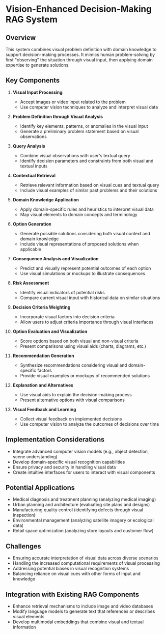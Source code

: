# Vision-Enhanced Decision-Making RAG System

## Overview
This system combines visual problem definition with domain knowledge to support decision-making processes. It mimics human problem-solving by first "observing" the situation through visual input, then applying domain expertise to generate solutions.

## Key Components

1. **Visual Input Processing**
   - Accept images or video input related to the problem
   - Use computer vision techniques to analyze and interpret visual data

2. **Problem Definition through Visual Analysis**
   - Identify key elements, patterns, or anomalies in the visual input
   - Generate a preliminary problem statement based on visual observations

3. **Query Analysis**
   - Combine visual observations with user's textual query
   - Identify decision parameters and constraints from both visual and textual inputs

4. **Contextual Retrieval**
   - Retrieve relevant information based on visual cues and textual query
   - Include visual examples of similar past problems and their solutions

5. **Domain Knowledge Application**
   - Apply domain-specific rules and heuristics to interpret visual data
   - Map visual elements to domain concepts and terminology

6. **Option Generation**
   - Generate possible solutions considering both visual context and domain knowledge
   - Include visual representations of proposed solutions when applicable

7. **Consequence Analysis and Visualization**
   - Predict and visually represent potential outcomes of each option
   - Use visual simulations or mockups to illustrate consequences

8. **Risk Assessment**
   - Identify visual indicators of potential risks
   - Compare current visual input with historical data on similar situations

9. **Decision Criteria Weighting**
   - Incorporate visual factors into decision criteria
   - Allow users to adjust criteria importance through visual interfaces

10. **Option Evaluation and Visualization**
    - Score options based on both visual and non-visual criteria
    - Present comparisons using visual aids (charts, diagrams, etc.)

11. **Recommendation Generation**
    - Synthesize recommendations considering visual and domain-specific factors
    - Provide visual examples or mockups of recommended solutions

12. **Explanation and Alternatives**
    - Use visual aids to explain the decision-making process
    - Present alternative options with visual comparisons

13. **Visual Feedback and Learning**
    - Collect visual feedback on implemented decisions
    - Use computer vision to analyze the outcomes of decisions over time

## Implementation Considerations
- Integrate advanced computer vision models (e.g., object detection, scene understanding)
- Develop domain-specific visual recognition capabilities
- Ensure privacy and security in handling visual data
- Create intuitive interfaces for users to interact with visual components

## Potential Applications
- Medical diagnosis and treatment planning (analyzing medical imaging)
- Urban planning and architecture (evaluating site plans and designs)
- Manufacturing quality control (identifying defects through visual inspection)
- Environmental management (analyzing satellite imagery or ecological data)
- Retail space optimization (analyzing store layouts and customer flow)

## Challenges
- Ensuring accurate interpretation of visual data across diverse scenarios
- Handling the increased computational requirements of visual processing
- Addressing potential biases in visual recognition systems
- Balancing reliance on visual cues with other forms of input and knowledge

## Integration with Existing RAG Components
- Enhance retrieval mechanisms to include image and video databases
- Modify language models to generate text that references or describes visual elements
- Develop multimodal embeddings that combine visual and textual information
